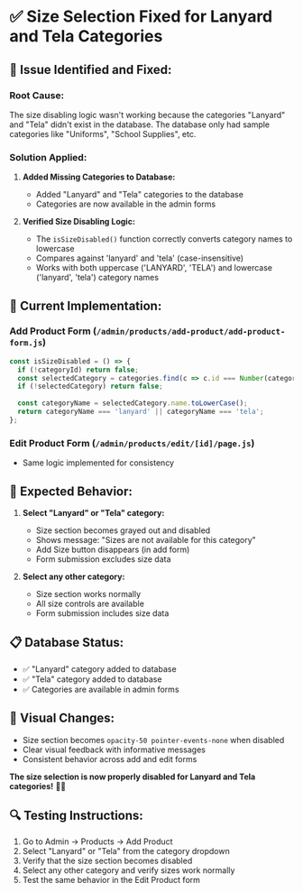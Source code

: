 # ✅ Size Selection Fixed for Lanyard and Tela Categories

## 🔧 **Issue Identified and Fixed:**

### **Root Cause:**
The size disabling logic wasn't working because the categories "Lanyard" and "Tela" didn't exist in the database. The database only had sample categories like "Uniforms", "School Supplies", etc.

### **Solution Applied:**

1. **Added Missing Categories to Database:**
   - Added "Lanyard" and "Tela" categories to the database
   - Categories are now available in the admin forms

2. **Verified Size Disabling Logic:**
   - The `isSizeDisabled()` function correctly converts category names to lowercase
   - Compares against 'lanyard' and 'tela' (case-insensitive)
   - Works with both uppercase ('LANYARD', 'TELA') and lowercase ('lanyard', 'tela') category names

## 🎯 **Current Implementation:**

### **Add Product Form** (`/admin/products/add-product/add-product-form.js`)
```javascript
const isSizeDisabled = () => {
  if (!categoryId) return false;
  const selectedCategory = categories.find(c => c.id === Number(categoryId));
  if (!selectedCategory) return false;
  
  const categoryName = selectedCategory.name.toLowerCase();
  return categoryName === 'lanyard' || categoryName === 'tela';
};
```

### **Edit Product Form** (`/admin/products/edit/[id]/page.js`)
- Same logic implemented for consistency

## 🚀 **Expected Behavior:**

1. **Select "Lanyard" or "Tela" category:**
   - Size section becomes grayed out and disabled
   - Shows message: "Sizes are not available for this category"
   - Add Size button disappears (in add form)
   - Form submission excludes size data

2. **Select any other category:**
   - Size section works normally
   - All size controls are available
   - Form submission includes size data

## 📋 **Database Status:**
- ✅ "Lanyard" category added to database
- ✅ "Tela" category added to database
- ✅ Categories are available in admin forms

## 🎨 **Visual Changes:**
- Size section becomes `opacity-50 pointer-events-none` when disabled
- Clear visual feedback with informative messages
- Consistent behavior across add and edit forms

**The size selection is now properly disabled for Lanyard and Tela categories!** 🎯✨

## 🔍 **Testing Instructions:**
1. Go to Admin → Products → Add Product
2. Select "Lanyard" or "Tela" from the category dropdown
3. Verify that the size section becomes disabled
4. Select any other category and verify sizes work normally
5. Test the same behavior in the Edit Product form
